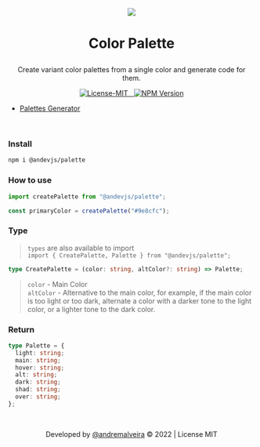  <br/>
 <br/>

 <p align="center"><img src="https://palettes.andev.ml/assets/image/icon/128x128.png"/></p>


# <p align="center">Color Palette</p>

<p align="center"> Create variant color palettes from a single color and generate code for them.
</p>

<p align="center">
<a href="#details">
    <img src="https://img.shields.io/badge/License-MIT-319046?" alt="License-MIT"/>&nbsp;&nbsp;
    <img src="https://img.shields.io/badge/npm-0.1.1-319046?" alt="NPM Version"/>
</a>
</p>

- [Palettes Generator](https://palettes.andev.ml)

<br/>

### Install

```bash
npm i @andevjs/palette
```

### How to use
```ts
import createPalette from "@andevjs/palette";

const primaryColor = createPalette("#9e8cfc");
```

### Type
> `types` are also available to import <br/>
> `import { CreatePalette, Palette } from "@andevjs/palette";`
```ts
type CreatePalette = (color: string, altColor?: string) => Palette;
```
> `color` - Main Color <br/>
> `altColor` - Alternative to the main color, for example, if the main color is too light or too dark, alternate a color with a darker tone to the light color, or a lighter tone to the dark color.

### Return
```ts
type Palette = {
  light: string;
  main: string;
  hover: string;
  alt: string;
  dark: string;
  shad: string;
  over: string;
};
```

<br/>

<p align="center">Developed by <a href="https://github.com/andremalveira" target="_blank">@andremalveira</a> &copy; 2022 | License MIT</p>